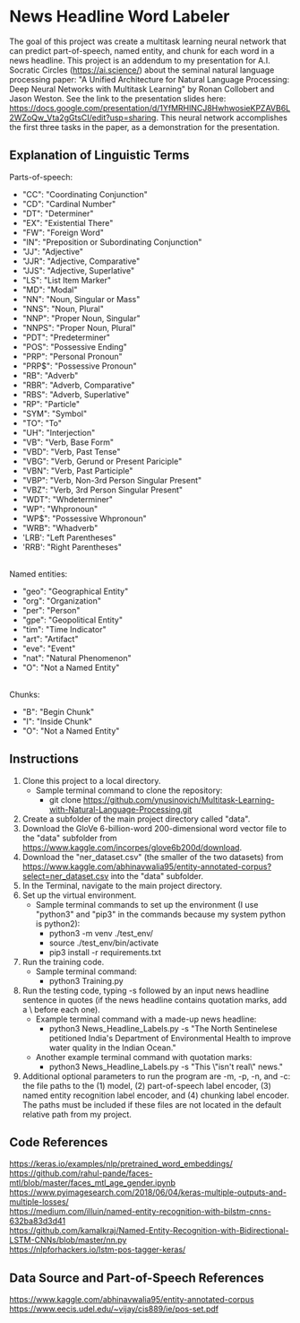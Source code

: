 # News Headline Word Labeler

The goal of this project was create a multitask learning neural network that can predict part-of-speech, named entity, and chunk for each word in a news headline. This project is an addendum to my presentation for A.I. Socratic Circles (https://ai.science/) about the seminal natural language processing paper: "A Unified Architecture for Natural Language Processing: Deep Neural Networks with Multitask Learning" by Ronan Collobert and Jason Weston. See the link to the presentation slides here: https://docs.google.com/presentation/d/1YfMRHlNCJ8HwhwosieKPZAVB6L2WZoQw_Vta2gGtsCI/edit?usp=sharing. This neural network accomplishes the first three tasks in the paper, as a demonstration for the presentation.

## Explanation of Linguistic Terms

Parts-of-speech:<br>
- "CC": "Coordinating Conjunction"<br>
- "CD": "Cardinal Number"<br>
- "DT": "Determiner"<br>
- "EX": "Existential There"<br>
- "FW": "Foreign Word"<br>
- "IN": "Preposition or Subordinating Conjunction"<br>
- "JJ": "Adjective"<br>
- "JJR": "Adjective, Comparative"<br>
- "JJS": "Adjective, Superlative"<br>
- "LS": "List Item Marker"<br>
- "MD": "Modal"<br>
- "NN": "Noun, Singular or Mass"<br>
- "NNS": "Noun, Plural"<br>
- "NNP": "Proper Noun, Singular"<br>
- "NNPS": "Proper Noun, Plural"<br>
- "PDT": "Predeterminer"<br>
- "POS": "Possessive Ending"<br>
- "PRP": "Personal Pronoun"<br>
- "PRP$": "Possessive Pronoun"<br>
- "RB": "Adverb"<br>
- "RBR": "Adverb, Comparative"<br>
- "RBS": "Adverb, Superlative"<br>
- "RP": "Particle"<br>
- "SYM": "Symbol"<br>
- "TO": "To"<br>
- "UH": "Interjection"<br>
- "VB": "Verb, Base Form"<br>
- "VBD": "Verb, Past Tense"<br>
- "VBG": "Verb, Gerund or Present Pariciple"<br>
- "VBN": "Verb, Past Participle"<br>
- "VBP": "Verb, Non-3rd Person Singular Present"<br>
- "VBZ": "Verb, 3rd Person Singular Present"<br>
- "WDT": "Whdeterminer"<br>
- "WP": "Whpronoun"<br>
- "WP$": "Possessive Whpronoun"<br>
- "WRB": "Whadverb"<br>
- 'LRB': "Left Parentheses"<br>
- 'RRB': "Right Parentheses"<br><br>

Named entities:<br>
- "geo": "Geographical Entity"<br>
- "org": "Organization"<br>
- "per": "Person"<br>
- "gpe": "Geopolitical Entity"<br>
- "tim": "Time Indicator"<br>
- "art": "Artifact"<br>
- "eve": "Event"<br>
- "nat": "Natural Phenomenon"<br>
- "O": "Not a Named Entity"<br><br>

Chunks:<br>
- "B": "Begin Chunk"<br>
- "I": "Inside Chunk"<br>
- "O": "Not a Named Entity"

## Instructions

1. Clone this project to a local directory.
    - Sample terminal command to clone the repository:
        - git clone https://github.com/ynusinovich/Multitask-Learning-with-Natural-Language-Processing.git
2. Create a subfolder of the main project directory called "data".
3. Download the GloVe 6-billion-word 200-dimensional word vector file to the "data" subfolder from https://www.kaggle.com/incorpes/glove6b200d/download.
4. Download the "ner_dataset.csv" (the smaller of the two datasets) from https://www.kaggle.com/abhinavwalia95/entity-annotated-corpus?select=ner_dataset.csv into the "data" subfolder.
5. In the Terminal, navigate to the main project directory.
6. Set up the virtual environment.
    - Sample terminal commands to set up the environment (I use "python3" and "pip3" in the commands because my system python is python2):
        - python3 -m venv ./test_env/
        - source ./test_env/bin/activate
        - pip3 install -r requirements.txt
7. Run the training code.
    - Sample terminal command:
        - python3 Training.py
8. Run the testing code, typing -s followed by an input news headline sentence in quotes (if the news headline contains quotation marks, add a \ before each one).
    - Example terminal command with a made-up news headline:
        - python3 News_Headline_Labels.py -s "The North Sentinelese petitioned India's Department of Environmental Health to improve water quality in the Indian Ocean."
    - Another example terminal command with quotation marks:
        - python3 News_Headline_Labels.py -s "This \\"isn't real\\" news."
9. Additional optional parameters to run the program are -m, -p, -n, and -c: the file paths to the (1) model, (2) part-of-speech label encoder, (3) named entity recognition label encoder, and (4) chunking label encoder. The paths must be included if these files are not located in the default relative path from my project.

## Code References

https://keras.io/examples/nlp/pretrained_word_embeddings/<br>
https://github.com/rahul-pande/faces-mtl/blob/master/faces_mtl_age_gender.ipynb<br>
https://www.pyimagesearch.com/2018/06/04/keras-multiple-outputs-and-multiple-losses/<br>
https://medium.com/illuin/named-entity-recognition-with-bilstm-cnns-632ba83d3d41<br>
https://github.com/kamalkraj/Named-Entity-Recognition-with-Bidirectional-LSTM-CNNs/blob/master/nn.py<br>
https://nlpforhackers.io/lstm-pos-tagger-keras/

## Data Source and Part-of-Speech References

https://www.kaggle.com/abhinavwalia95/entity-annotated-corpus<br>
https://www.eecis.udel.edu/~vijay/cis889/ie/pos-set.pdf
